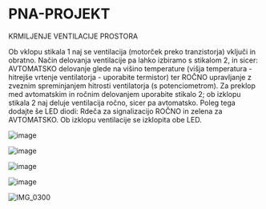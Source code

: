 # PNA-PROJEKT
KRMILJENJE VENTILACIJE PROSTORA


Ob vklopu stikala 1 naj se ventilacija (motorček preko tranzistorja) vključi in obratno. Način delovanja ventilacije pa lahko izbiramo s stikalom 2, in sicer: AVTOMATSKO delovanje glede na višino temperature (višja temperatura - hitrejše vrtenje ventilatorja - uporabite termistor) ter ROČNO upravljanje z zveznim spreminjanjem hitrosti ventilatorja (s potenciometrom). Za preklop med avtomatskim in ročnim delovanjem uporabite stikalo 2; ob izklopu stikala 2 naj deluje ventilacija ročno, sicer pa avtomatsko. Poleg tega dodajte še LED diodi: Rdeča za signalizacijo ROČNO in zelena za AVTOMATSKO. Ob izklopu ventilacije se izklopita obe LED.


![image](https://user-images.githubusercontent.com/129843992/231967635-c5047af4-7a64-4e15-8292-2a2211359a7e.png)


![image](https://user-images.githubusercontent.com/129843992/231968165-034b6e67-8ea3-4b39-8eaa-c8582193552a.png)


![image](https://user-images.githubusercontent.com/129843992/231968844-e4b46e07-3ca3-447c-9c7f-5e739937b60a.png)


![image](https://user-images.githubusercontent.com/129843992/231972000-9e3ef2ed-f82b-4849-93f1-3289c490f56c.png)

![IMG_0300](https://user-images.githubusercontent.com/129843992/232754633-573c3f1b-dbd6-4525-a6d2-a31da007538f.jpg)



